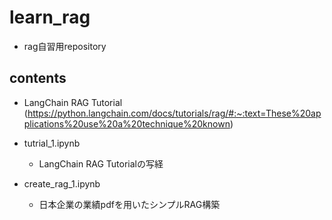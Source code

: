 # learn_rag

* rag自習用repository

## contents
* LangChain RAG Tutorial (https://python.langchain.com/docs/tutorials/rag/#:~:text=These%20applications%20use%20a%20technique%20known)

* tutrial_1.ipynb
  * LangChain RAG Tutorialの写経
* create_rag_1.ipynb
  * 日本企業の業績pdfを用いたシンプルRAG構築   
